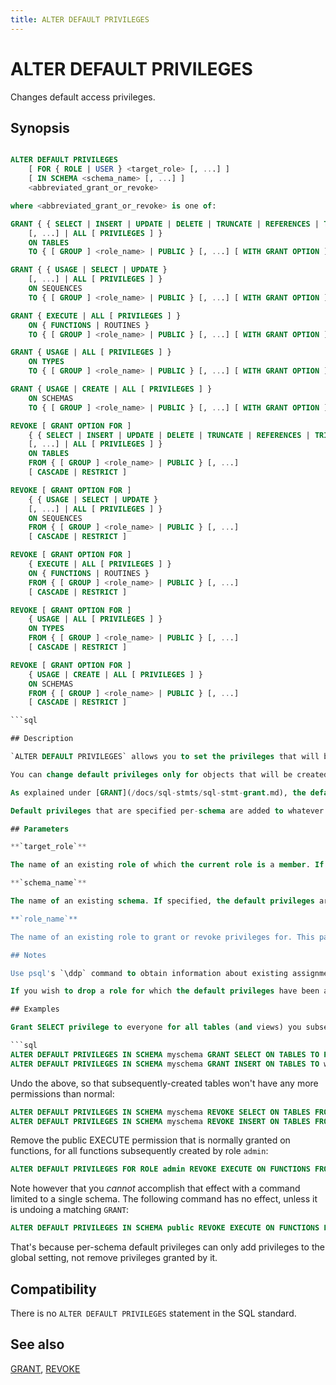 ```yaml
---
title: ALTER DEFAULT PRIVILEGES
---
```


# ALTER DEFAULT PRIVILEGES

Changes default access privileges.

## Synopsis

```sql

ALTER DEFAULT PRIVILEGES
    [ FOR { ROLE | USER } <target_role> [, ...] ]
    [ IN SCHEMA <schema_name> [, ...] ]
    <abbreviated_grant_or_revoke>

where <abbreviated_grant_or_revoke> is one of:

GRANT { { SELECT | INSERT | UPDATE | DELETE | TRUNCATE | REFERENCES | TRIGGER }
    [, ...] | ALL [ PRIVILEGES ] }
    ON TABLES
    TO { [ GROUP ] <role_name> | PUBLIC } [, ...] [ WITH GRANT OPTION ]

GRANT { { USAGE | SELECT | UPDATE }
    [, ...] | ALL [ PRIVILEGES ] }
    ON SEQUENCES
    TO { [ GROUP ] <role_name> | PUBLIC } [, ...] [ WITH GRANT OPTION ]

GRANT { EXECUTE | ALL [ PRIVILEGES ] }
    ON { FUNCTIONS | ROUTINES }
    TO { [ GROUP ] <role_name> | PUBLIC } [, ...] [ WITH GRANT OPTION ]

GRANT { USAGE | ALL [ PRIVILEGES ] }
    ON TYPES
    TO { [ GROUP ] <role_name> | PUBLIC } [, ...] [ WITH GRANT OPTION ]

GRANT { USAGE | CREATE | ALL [ PRIVILEGES ] }
    ON SCHEMAS
    TO { [ GROUP ] <role_name> | PUBLIC } [, ...] [ WITH GRANT OPTION ]

REVOKE [ GRANT OPTION FOR ]
    { { SELECT | INSERT | UPDATE | DELETE | TRUNCATE | REFERENCES | TRIGGER }
    [, ...] | ALL [ PRIVILEGES ] }
    ON TABLES
    FROM { [ GROUP ] <role_name> | PUBLIC } [, ...]
    [ CASCADE | RESTRICT ]

REVOKE [ GRANT OPTION FOR ]
    { { USAGE | SELECT | UPDATE }
    [, ...] | ALL [ PRIVILEGES ] }
    ON SEQUENCES
    FROM { [ GROUP ] <role_name> | PUBLIC } [, ...]
    [ CASCADE | RESTRICT ]

REVOKE [ GRANT OPTION FOR ]
    { EXECUTE | ALL [ PRIVILEGES ] }
    ON { FUNCTIONS | ROUTINES }
    FROM { [ GROUP ] <role_name> | PUBLIC } [, ...]
    [ CASCADE | RESTRICT ]

REVOKE [ GRANT OPTION FOR ]
    { USAGE | ALL [ PRIVILEGES ] }
    ON TYPES
    FROM { [ GROUP ] <role_name> | PUBLIC } [, ...]
    [ CASCADE | RESTRICT ]

REVOKE [ GRANT OPTION FOR ]
    { USAGE | CREATE | ALL [ PRIVILEGES ] }
    ON SCHEMAS
    FROM { [ GROUP ] <role_name> | PUBLIC } [, ...]
    [ CASCADE | RESTRICT ]

```sql

## Description

`ALTER DEFAULT PRIVILEGES` allows you to set the privileges that will be applied to objects created in the future. (It does not affect privileges assigned to already-existing objects.) Currently, only the privileges for schemas, tables (including views and foreign tables), sequences, functions, and types (including domains) can be altered. For this command, functions include aggregates and procedures. The words `FUNCTIONS` and `ROUTINES` are equivalent in this command. (`ROUTINES` is preferred going forward as the standard term for functions and procedures taken together. In earlier Cloudberry Database releases, only the word `FUNCTIONS` was allowed. It is not possible to set default privileges for functions and procedures separately.)

You can change default privileges only for objects that will be created by yourself or by roles that you are a member of. The privileges can be set globally (i.e., for all objects created in the current database), or just for objects created in specified schemas.

As explained under [GRANT](/docs/sql-stmts/sql-stmt-grant.md), the default privileges for any object type normally grant all grantable permissions to the object owner, and may grant some privileges to `PUBLIC` as well. However, this behavior can be changed by altering the global default privileges with `ALTER DEFAULT PRIVILEGES`.

Default privileges that are specified per-schema are added to whatever the global default privileges are for the particular object type. This means you cannot revoke privileges per-schema if they are granted globally (either by default, or according to a previous `ALTER DEFAULT PRIVILEGES` command that did not specify a schema). Per-schema `REVOKE` is only useful to reverse the effects of a previous per-schema `GRANT`.

## Parameters

**`target_role`**

The name of an existing role of which the current role is a member. If `FOR ROLE` is omitted, the current role is assumed.

**`schema_name`**

The name of an existing schema. If specified, the default privileges are altered for objects later created in that schema. If `IN SCHEMA` is omitted, the global default privileges are altered. `IN SCHEMA` is not allowed when setting privileges for schemas, since schemas can't be nested.

**`role_name`**

The name of an existing role to grant or revoke privileges for. This parameter, and all the other parameters in abbreviated_grant_or_revoke, act as described under [GRANT](/docs/sql-stmts/sql-stmt-grant.md) or [REVOKE](/docs/sql-stmts/sql-stmt-revoke.md), except that one is setting permissions for a whole class of objects rather than specific named objects.

## Notes

Use psql's `\ddp` command to obtain information about existing assignments of default privileges. The meaning of the privilege values is the same as explained for `\dp` under [GRANT](/docs/sql-stmts/sql-stmt-grant.md).

If you wish to drop a role for which the default privileges have been altered, it is necessary to reverse the changes in its default privileges or use `DROP OWNED BY` to get rid of the default privileges entry for the role.

## Examples

Grant SELECT privilege to everyone for all tables (and views) you subsequently create in schema `myschema`, and allow role `webuser` to INSERT into them too:

```sql
ALTER DEFAULT PRIVILEGES IN SCHEMA myschema GRANT SELECT ON TABLES TO PUBLIC;
ALTER DEFAULT PRIVILEGES IN SCHEMA myschema GRANT INSERT ON TABLES TO webuser;
```

Undo the above, so that subsequently-created tables won't have any more permissions than normal:

```sql
ALTER DEFAULT PRIVILEGES IN SCHEMA myschema REVOKE SELECT ON TABLES FROM PUBLIC;
ALTER DEFAULT PRIVILEGES IN SCHEMA myschema REVOKE INSERT ON TABLES FROM webuser;
```

Remove the public EXECUTE permission that is normally granted on functions, for all functions subsequently created by role `admin`:

```sql
ALTER DEFAULT PRIVILEGES FOR ROLE admin REVOKE EXECUTE ON FUNCTIONS FROM PUBLIC;
```

Note however that you *cannot* accomplish that effect with a command limited to a single schema. The following command has no effect, unless it is undoing a matching `GRANT`:

```sql
ALTER DEFAULT PRIVILEGES IN SCHEMA public REVOKE EXECUTE ON FUNCTIONS FROM PUBLIC;
```

That's because per-schema default privileges can only add privileges to the global setting, not remove privileges granted by it.

## Compatibility

There is no `ALTER DEFAULT PRIVILEGES` statement in the SQL standard.

## See also

[GRANT](/docs/sql-stmts/sql-stmt-grant.md), [REVOKE](/docs/sql-stmts/sql-stmt-revoke.md)
